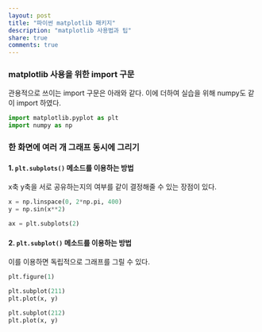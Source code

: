```yaml
---
layout: post
title: "파이썬 matplotlib 패키지"
description: "matplotlib 사용법과 팁"
share: true
comments: true
---
```


### matplotlib 사용을 위한 import 구문

관용적으로 쓰이는 import 구문은 아래와 같다. 이에 더하여 실습을 위해 numpy도 같이 import 하였다.

```python
import matplotlib.pyplot as plt
import numpy as np
```

### 한 화면에 여러 개 그래프 동시에 그리기

#### 1. `plt.subplots()` 메소드를 이용하는 방법

x축 y축을 서로 공유하는지의 여부를 같이 결정해줄 수 있는 장점이 있다.

```python
x = np.linspace(0, 2*np.pi, 400)
y = np.sin(x**2)

ax = plt.subplots(2)
```

#### 2. `plt.subplot()` 메소드를 이용하는 방법

이를 이용하면 독립적으로 그래프를 그릴 수 있다.

```python
plt.figure(1)

plt.subplot(211)
plt.plot(x, y)

plt.subplot(212)
plt.plot(x, y)
```